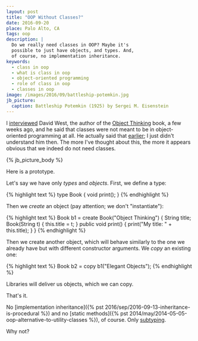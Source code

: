 ```yaml
---
layout: post
title: "OOP Without Classes?"
date: 2016-09-20
place: Palo Alto, CA
tags: oop
description: |
  Do we really need classes in OOP? Maybe it's
  possible to just have objects, and types. And,
  of course, no implementation inheritance.
keywords:
  - class in oop
  - what is class in oop
  - object-oriented programming
  - role of class in oop
  - classes in oop
image: /images/2016/09/battleship-potemkin.jpg
jb_picture:
  caption: Battleship Potemkin (1925) by Sergei M. Eisenstein
---
```


I [interviewed](https://www.youtube.com/watch?v=s-hdZZzMCac)
David West, the author of the [Object Thinking](http://amzn.to/266oJr4) book,
a few weeks ago, and he said that classes were not meant to be in
object-oriented programming at all. He actually said that
[earlier](https://www.youtube.com/watch?v=RdE-d_EhzmA); I just didn't
understand him then. The more I've thought about this, the more it appears
obvious that we indeed do not need classes.

<!--more-->

{% jb_picture_body %}

Here is a prototype.

Let's say we have only _types_ and _objects_. First, we define a type:

{% highlight text %}
type Book {
  void print();
}
{% endhighlight %}

Then we _create_ an object (pay attention; we don't "instantiate"):

{% highlight text %}
Book b1 = create Book("Object Thinking") {
  String title;
  Book(String t) {
    this.title = t;
  }
  public void print() {
    print("My title: " + this.title);
  }
}
{% endhighlight %}

Then we create another object, which will behave similarly
to the one we already have but with different constructor arguments.
We _copy_ an existing one:

{% highlight text %}
Book b2 = copy b1("Elegant Objects");
{% endhighlight %}

Libraries will deliver us objects, which we can copy.

That's it.

No [implementation inheritance]({% pst 2016/sep/2016-09-13-inheritance-is-procedural %})
and no [static methods]({% pst 2014/may/2014-05-05-oop-alternative-to-utility-classes %}),
of course.
Only [subtyping](https://en.wikipedia.org/wiki/Subtyping).

Why not?

